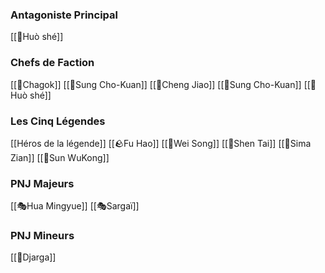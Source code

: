 
### Antagoniste Principal

[[🐲Huò shé]]

### Chefs de Faction

[[👑Chagok]]
[[👑Sung Cho-Kuan]]
[[👑Cheng Jiao]]
[[👑Sung Cho-Kuan]]
[[🐲Huò shé]]

### Les Cinq Légendes

[[Héros de la légende]]
[[🪨Fu Hao]]
[[🏹Wei Song]]
[[🦋Shen Tai]]
[[🍶Sima Zian]]
[[🐒Sun WuKong]]

### PNJ Majeurs

[[🎭Hua Mingyue]]
[[🎭Sargaï]]

### PNJ Mineurs

[[👤Djarga]]